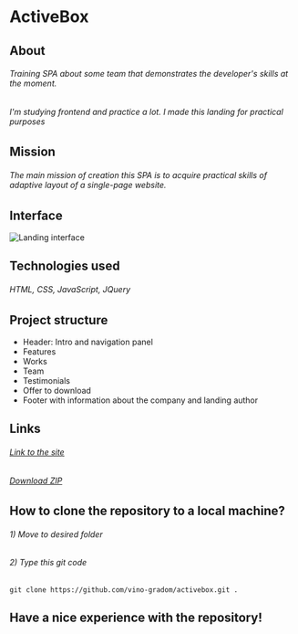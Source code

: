 # ActiveBox

## About
###### Training SPA about some team that demonstrates the developer's skills at the moment.
###### I'm studying frontend and practice a lot. I made this landing for practical purposes

## Mission
###### The main mission of creation this SPA is to acquire practical skills of adaptive layout of a single-page website.

## Interface
![Landing interface](https://github.com/vino-gradom/activebox/blob/main/img/interface.gif)

## Technologies used
###### HTML, CSS, JavaScript, JQuery

## Project structure
* Header: Intro and navigation panel
* Features
* Works
* Team
* Testimonials
* Offer to download
* Footer with information about the company and landing author

## Links
###### [Link to the site](https://vino-gradom.github.io/activebox/)
###### [Download ZIP](https://github.com/vino-gradom/activebox/archive/refs/heads/main.zip)

## How to clone the repository to a local machine?
###### 1) Move to desired folder
###### 2) Type this git code
```git
git clone https://github.com/vino-gradom/activebox.git .
```

## Have a nice experience with the repository!

